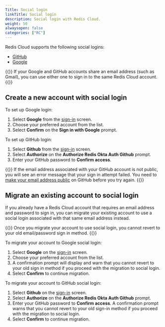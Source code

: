```yaml
---
Title: Social login
linkTitle: Social login
description: Social login with Redis Cloud.
weight: 50
alwaysopen: false
categories: ["RC"]
---
```


Redis Cloud supports the following social logins:
- [GitHub](https://github.com/)
- [Google](https://accounts.google.com/)

{{<note>}}
If your Google and GitHub accounts share an email address (such as Gmail), you can use either one to sign in to the same Redis Cloud account.
{{</note>}}

## Create a new account with social login

To set up Google login:

1. Select **Google** from the [sign-in](https://app.redislabs.com/new/) screen.
1. Choose your preferred account from the list.
1. Select **Confirm** on the **Sign in with Google** prompt.

To set up GitHub login:

1. Select **Github** from the [sign-in](https://app.redislabs.com/new/) screen.
1. Select **Authorize** on the **Authorize Redis Okta Auth Github** prompt.
1. Enter your GitHub password to **Confirm access**.

{{<note>}}
If the email address associated with your GitHub account is not public, you will see an error message that your sign in attempt failed. You need to [make your email address public](https://docs.github.com/en/account-and-profile/setting-up-and-managing-your-personal-account-on-github/managing-email-preferences) on GitHub before you try again.
{{</note>}}

## Migrate an existing account to social login

If you already have a Redis Cloud account that requires an email address and password to sign in, you can migrate your existing account to use a social login associated with that same email address instead.

{{<warning>}}
Once you migrate your account to use social login, you cannot revert to your old email/password sign in method.
{{</warning>}}

To migrate your account to Google social login:

1. Select **Google** on the [sign-in](https://app.redislabs.com/new/) screen.
1. Choose your preferred account from the list.
1. A confirmation prompt will display and warn that you cannot revert to your old sign in method if you proceed with the migration to social login.
1. Select **Confirm** to continue migration.

To migrate your account to GitHub social login:

1. Select **Github** on the [sign-in](https://app.redislabs.com/new/) screen.
1. Select **Authorize** on the **Authorize Redis Okta Auth Github** prompt.
1. Enter your GitHub password to **Confirm access**. A confirmation prompt warns that you cannot revert to your old sign-in method if you proceed with the migration to social login.
1. Select **Confirm** to continue migration.

